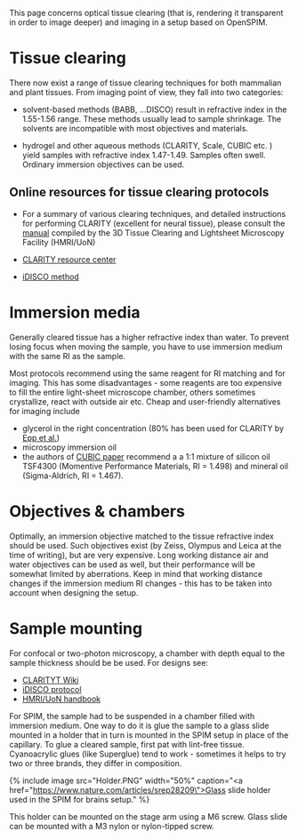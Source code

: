 ---
---
This page concerns optical tissue clearing (that is, rendering it transparent in order to image deeper) and imaging in a setup based on OpenSPIM.

# Tissue clearing

There now exist a range of tissue clearing techniques for both mammalian and plant tissues. From imaging point of view, they fall into two categories:

  - solvent-based methods (BABB, ...DISCO) result in refractive index in the 1.55-1.56 range. These methods usually lead to sample shrinkage. The solvents are incompatible with most objectives and materials.

  - hydrogel and other aqueous methods (CLARITY, Scale, CUBIC etc. ) yield samples with refractive index 1.47-1.49. Samples often swell. Ordinary immersion objectives can be used.

## Online resources for tissue clearing protocols

  - For a summary of various clearing techniques, and detailed instructions for performing CLARITY (excellent for neural tissue), please consult the [manual](documents/3D_Tissue_Clearing_Handbook_3rd_Ed.pdf) compiled by the 3D Tissue Clearing and Lightsheet Microscopy Facility (HMRI/UoN)

  - [CLARITY resource center](https://clarityresourcecenter.org/)

  - [iDISCO method](https://idisco.info/)

# Immersion media

Generally cleared tissue has a higher refractive index than water. To prevent losing focus when moving the sample, you have to use immersion medium with the same RI as the sample.

Most protocols recommend using the same reagent for RI matching and for imaging. This has some disadvantages - some reagents are too expensive to fill the entire light-sheet microscope chamber, others sometimes crystallize, react with outside air etc. Cheap and user-friendly alternatives for imaging include

  - glycerol in the right concentration (80% has been used for CLARITY by [Epp et al.](https://eneuro.org/content/2/3/ENEURO.0022-15.2015))
  - microscopy immersion oil
  - the authors of [CUBIC paper](https://www.sciencedirect.com/science/article/pii/S0092867414004188) recommend a a 1:1 mixture of silicon oil TSF4300 (Momentive Performance Materials, RI = 1.498) and mineral oil (Sigma-Aldrich, RI = 1.467).

# Objectives & chambers

Optimally, an immersion objective matched to the tissue refractive index should be used. Such objectives exist (by Zeiss, Olympus and Leica at the time of writing), but are very expensive. Long working distance air and water objectives can be used as well, but their performance will be somewhat limited by aberrations. Keep in mind that working distance changes if the immersion medium RI changes - this has to be taken into account when designing the setup.

# Sample mounting

For confocal or two-photon microscopy, a chamber with depth equal to the sample thickness should be be used. For designs see:

 - [CLARITYT Wiki](http://wiki.claritytechniques.org/index.php/Sample_Mounting#Whole_brain_mounting_for_confocal_imaging)
 - [iDISCO protocol](https://idiscodotinfo.files.wordpress.com/2015/03/idisco-whole-mount-staining-bench-protocol-may-2016.pdf)
 - [HMRI/UoN handbook](documents/3D_Tissue_Clearing_Handbook_3rd_Ed.pdf)

For SPIM, the sample had to be suspended in a chamber filled with immersion medium. One way to do it is glue the sample to a glass slide mounted in a holder that in turn is mounted in the SPIM setup in place of the capillary. To glue a cleared sample, first pat with lint-free tissue. Cyanoacrylic glues (like Superglue) tend to work - sometimes it helps to try two or three brands, they differ in composition.

{% include image src="Holder.PNG" width="50%" caption="<a href=\"https://www.nature.com/articles/srep28209\">Glass slide holder used in the SPIM for brains setup.</a>" %}

This holder can be mounted on the stage arm using a M6 screw. Glass slide can be mounted with a M3 nylon or nylon-tipped screw.
